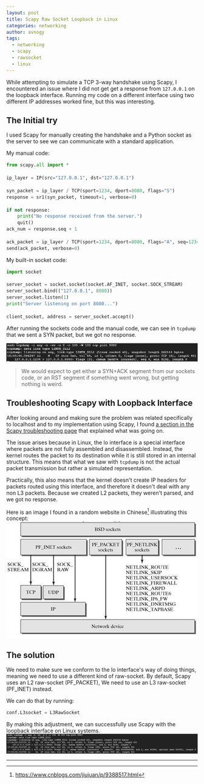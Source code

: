 ```yaml
---
layout: post
title: Scapy Raw Socket Loopback in Linux
categories: networking
author: avnogy
tags:
  - networking
  - scapy
  - rawsocket
  - linux
---
```

While attempting to simulate a TCP 3-way handshake using Scapy, I encountered an issue where I did not get get a response from `127.0.0.1` on the loopback interface.
Running my code on a different interface using two different IP addresses worked fine, but this was interesting.
## The Initial try
I used Scapy for manually creating the handshake and a Python socket as the server to see we can communicate with a standard application.

My manual code:
```python
from scapy.all import *

ip_layer = IP(src="127.0.0.1", dst="127.0.0.1")

syn_packet = ip_layer / TCP(sport=1234, dport=8080, flags="S")
response = sr1(syn_packet, timeout=1, verbose=0)

if not response:
    print("No response received from the server.")
    quit()
ack_num = response.seq + 1

ack_packet = ip_layer / TCP(sport=1234, dport=8080, flags="A", seq=1234, ack=ack_num)
send(ack_packet, verbose=0)
```

My built-in socket code:
```python
import socket

server_socket = socket.socket(socket.AF_INET, socket.SOCK_STREAM)
server_socket.bind(("127.0.0.1", 8080))
server_socket.listen(1)
print("Server listening on port 8080...")

client_socket, address = server_socket.accept()
```

After running the sockets code and the manual code, we can see in `tcpdump` that we sent a SYN packet, but we got no response.

![](../assets/code/scapyrawsocket/Pasted%20image%2020250301200358.png)

> We would expect to get either a SYN+ACK segment from our sockets code, or an RST segment if something went wrong, but getting nothing is weird.

## Troubleshooting Scapy with Loopback Interface

After looking around and making sure the problem was related specifically to localhost and to my implementation using Scapy, I found [a section in the Scapy troubleshooting page](https://scapy.readthedocs.io/en/latest/troubleshooting.html#i-can-t-ping-127-0-0-1-or-1-scapy-does-not-work-with-127-0-0-1-or-1-on-the-loopback-interface) that explained what was going on. 

The issue arises because in Linux, the lo interface is a special interface where packets are not fully assembled and disassembled. Instead, the kernel routes the packet to its destination while it is still stored in an internal structure. This means that what we saw with `tcpdump` is not the actual packet transmission but rather a simulated representation.

Practically, this also means that the kernel doesn't create IP headers for packets routed using this interface, and therefore it doesn't deal with any non L3 packets. Because we created L2 packets, they weren't parsed, and we got no response.

Here is an image I found in a random website in Chinese[^1] illustrating this concept:
![](../assets/code/scapyrawsocket/Pasted%20image%2020250301203330.png)

## The solution

We need to make sure we conform to the lo interface's way of doing things, meaning we need to use a different kind of raw-socket. By default, Scapy uses an L2 raw-socket (PF_PACKET), We need to use an L3 raw-socket (PF_INET) instead.

We can do that by running:
```python
conf.L3socket = L3RawSocket
```

By making this adjustment, we can successfully use Scapy with the loopback interface on Linux systems.
![](../assets/code/scapyrawsocket/Pasted%20image%2020250301200310.png)
___
[^1]: https://www.cnblogs.com/jiujuan/p/9388517.html
